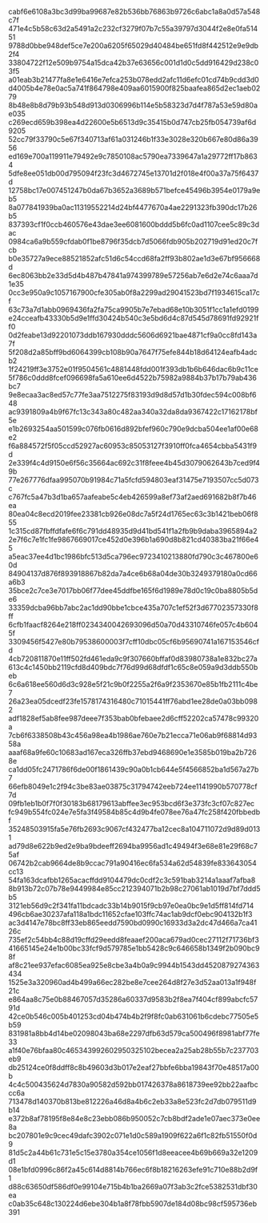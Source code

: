 cabf6e6108a3bc3d99ba99687e82b536bb76863b9726c6abc1a8a0d57a548c7f
471e4c5b58c63d2a5491a2c232cf3279f07b7c55a39797d3044f2e8e0fa51451
9788d0bbe948def5ce7e200a6205f65029d40484be651fd8f442512e9e9db2f4
33804722f12e509b9754a15dca42b37e63656c001d1d0c5dd916429d238c03f5
a01eab3b21477fa8e1e6416e7efca253b078edd2afc11d6efc01cd74b9cdd3d0
d4005b4e78e0ac5a741f864798e409aa6015900f825baafea865d2ec1aeb0279
8b48e8b8d79b93b548d913d0306996b114e5b58323d7d4f787a53e59d80ae035
c269ecd659b398ea4d22600e5b6513d9c35415b0d747cb25fb054739af6d9205
52cc79f33790c5e67f340713af61a031246b1f33e3028e320b667e80d86a3956
ed169e700a119911e79492e9c7850108ac5790ea7339647a1a29772ff17b8634
5dfe8ee051db00d795094f23fc3d4672745e13701d2f018e4f00a37a75f6437d
12758bc17e007451247b0da67b3652a3689b571befce45496b3954e0179a9eb5
8a077841939ba0ac11319552214d24bf4477670a4ae2291323fb390dc17b26b5
837393cf1f0ccb460576e43dae3ee6081600bddd5b6fc0ad1107cee5c89c3dac
0984ca6a9b559cfdab0f1be8796f35dcb7d5066fdb905b202719d91ed20c7fcb
b0e35727a9ece88521852afc51d6c54ccd68fa2ff93b802ae1d3e67bf956668d
6ec8063bb2e33d5d4b487b47841a974399789e57256ab7e6d2e74c6aaa7d1e35
0cc3e950a9c1057167900cfe305ab0f8a2299ad29041523bd7f1934615ca17cf
63c73a7d1abb0969436fa2fa75ca9905b7e7ebad68e10b3051f1cc1a1efd0199
e24cceafb43330b5d9e1ffd30424b540c3e5bd6d4c87d545d78691fd92921ff0
0d2feabe13d92201073ddb167930dddc5606d6921bae4871cf9a0cc8fd143a7f
5f208d2a85bff9bd6064399cb108b90a7647f75efe844b18d64124eafb4adcb2
1f24219ff3e3752e01f9504561c4881448fdd001f393db1b6b646dac6b9c11ce
5f786c0ddd8fcef096698fa5a610ee6d4522b75982a9884b37b17b79ab436bc7
9e8ecaa3ac8ed57c77fe3aa7512275f83193d9d8d57d1b30fdec594c008bf648
ac9391809a4b9f67fc13c343a80c482aa340a32da8da9367422c17162178bf5e
e1b2693254aa501599c076fb0616d892bfef960c790e9dcba504ee1af00e68e2
f6a884572f5f05ccd52927ac60953c85053127f3910ff0fca4654cbba5431f9d
2e339f4c4d9150e6f56c35664ac692c31f8feee4b45d3079062643b7ced9f49b
77e267776dfaa995070b91984c71a5fcfd594803eaf31475e7193507cc5d073c
c767fc5a47b3d1ba657aafeabe5c4eb426599a8ef73af2aed691682b8f7b46ea
80ea04c8ecd2019fee23381cb926e08dc7a5f24d1765ec63c3b1421beb06f855
1c315cd87fbffdfafe6f6c791dd48935d9d41bd541f1a2fb9b9daba3965894a2
2e7f6c7e1fc1fe9867669017ce452d0e396b1a690d8b821cd40383ba21f66e45
a5eac37ee4d1bc1986bfc513d5ca796ec9723410213880fd790c3c467800e60d
84904137d876f893918867b82da7a4ce6b68a04de30b3249379180a0cd66a6b3
35bce2c7ce3e7017bb06f77dee45ddfbe165f6d1989e78d0c19c0ba8805b5de6
33359dcba96bb7abc2ac1dd90bbe1cbce435a707c1ef52f3d67702357330f8ff
6cfb1faacf8264e218ff0234340042693096d50a70d43310746fe057c4b6045f
3309456f5427e80b79538600003f7cff10dbc05cf6b95690741a167153546cfd
4cb720811870e11ff502fd461eda9c9f307660bffaf0d83980738a1e832bc27a
613c4c1450bb2119cfd8d409bdc7f76d99d68dfdf1c65c8e059a9d3ddb550beb
6c6a618ee560d6d3c928e5f21c9b0f2255a2f6a9f2353670e85b1fb2111c4be7
26a23ea05dcedf23fe1578174316480c71015441ff76abd1ee28de0a03bb0982
adf1828ef5ab8fee987deee7f353bab0bfebaee2d6cff52202ca57478c99320a
7cb6f6338508b43c456a98ea4b1986ae760e7b21ecca71e06ab9f68814d9358a
aaaf68a9fe60c10683ad167eca326ffb37ebd9468690e1e3585b019ba2b7268e
ca1dd05fc2471786f6de00f1861439c90a0b1cb644e5f4566852ba1d567a27b7
66efb8049e1c2f94c3be83ae03875c31794742eeb724ee1141990b570778cf7d
09fb1eb1b0f7f0f30183b68179613abffee3ec953bcd6f3e373fc3cf07c827ec
fc949b554fc024e7e5fa3f49584b85c4d9b4fe078ee76a47fc258f420fbbedbf
35248503915fa5e76fb2693c9067cf432477ba12cec8a104711072d9d89d0131
ad79d8e622b9ed2e9ba9bdeeff2694ba9956ad1c49494f3e68e81e29f68c75af
06742b2cab9664de8b9ccac791a90416ec6fa534a62d54839fe833643054cc13
54fa163dcafbb1265acacffdd9104479dc0cdf2c3c591bab3214a1aaaf7afba8
8b913b72c07b78e9449984e85cc212394071b2b98c27061ab1019d7bf7ddd5b5
3121eb56d9c2f341fa11bdcadc33b14b9015f9cb97e0ea0bc9e1d5ff814fd714
496cb6ae30237afa118a1bdc11652cfae103ffc74ac1ab9dcf0ebc904132b1f3
ac3d4147e78bc8ff33eb865eedd7590bd0990c16933d3a2dc47d466a7ca4126c
735ef2c54bb4c88d19cffd29eedd8feaaef200aca679ad0cec27112f71736bf3
41665145e24e1b00bc33fcf9d579785e1bb5428c9c646658b1349f2b090bc98f
af8c21ee937efac6085ea925e8cbe3a4b0a9c9944b1543dd4520879274363434
1525e3a320960ad4b499a66ec282be8e7cee264d8f27e3d52aa013a1f948f21c
e864aa8c75e0b88467057d35286a60337d9583b2f8ea7f404cf899abcfc5791d
42ce0b546c005b401253cd04b474b4b2f9f8fc0ab631061b6cdebc77505e5b59
831981a8bb4d14be02098043ba68e2297dfb63d579ca500496f8981abf77fe33
a1f40e76bfaa80c465343992602950325102becea2a25ab28b55b7c237703eb9
db25124ce0f8ddff8c8b49603d3b017e2eaf27bbfe6bba19843f70e48517a00b
4c4c500435624d7830a90582d592bb017426378a8618739ee92bb22aafbccc6a
713478d140370b813be812226a46d8a4b6c2eb33a8e523fc2d7db079511d9b14
e372b8af78195f8e84e8c23ebb086b950052c7cb8bdf2ade1e07aec373e0ee8a
bc207801e9c9cec49dafc3902c071e1d0c589a1909f622a6f1c82fb51550f0d9
81d5c2a44b61c731e5c15e3780a354ce1056f1d8eeacee4b69b669a32e1209d1
08e1bfd0996c86f2a45c614d8814b766ec6f8b18216263efe91c710e88b2d9f1
d88c63650df586df0e99104e715b4b1ba2669a07f3ab3c2fce5382531dbf30ea
c0ab35c648c130224d6ebe304b1a8f78fbb5907de184d08bc98cf595736eb391
